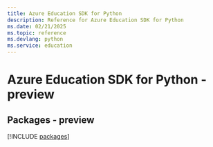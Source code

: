 ```yaml
---
title: Azure Education SDK for Python
description: Reference for Azure Education SDK for Python
ms.date: 02/21/2025
ms.topic: reference
ms.devlang: python
ms.service: education
---
```

# Azure Education SDK for Python - preview
## Packages - preview
[!INCLUDE [packages](education-index.md)]